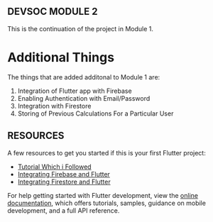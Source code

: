 ## DEVSOC MODULE 2

This is the continuation of the project in Module 1.

# Additional Things
The things that are added additonal to Module 1 are:
1. Integration of Flutter app with Firebase
2. Enabling Authentication with Email/Password
3. Integration with Firestore
4. Storing of Previous Calculations For a Particular User

## RESOURCES

A few resources to get you started if this is your first Flutter project:

- [Tutorial Which i Followed](https://www.youtube.com/playlist?list=PL4cUxeGkcC9j--TKIdkb3ISfRbJeJYQwC)
- [Integrating Firebase and Flutter](https://firebase.google.com/docs/flutter/setup?platform=android)
- [Integrating Firestore and Flutter](https://firebase.google.com/docs/firestore/quickstart)

For help getting started with Flutter development, view the
[online documentation](https://docs.flutter.dev/), which offers tutorials,
samples, guidance on mobile development, and a full API reference.
